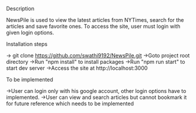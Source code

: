 Description

NewsPile is used to view the latest articles from NYTimes, search for the articles and save favorite ones. To access the site, user must login with given login options.

Installation steps

-> git clone https://github.com/swathi9192/NewsPile.git
->Goto project root directory
->Run "npm install" to install packages
->Run "npm run start" to start dev server
->Access the site at http://localhost:3000

To be implemented

->User can login only with his google account, other login options have to implemented.
->User can view and search articles but cannot bookmark it for future reference which needs to be implemented
